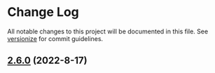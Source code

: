 # Change Log

All notable changes to this project will be documented in this file. See [versionize](https://github.com/versionize/versionize) for commit guidelines.

<a name="2.6.0"></a>
## [2.6.0](https://www.github.com/lduchosal/ipnetwork/releases/tag/v2.6.0) (2022-8-17)

